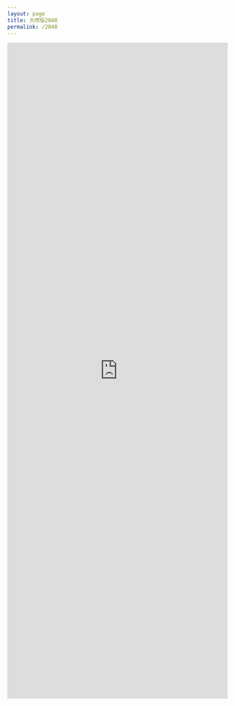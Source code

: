 ```yaml
---
layout: page
title: 大师版2048
permalink: /2048
---
```


<iframe frameborder="0" src="https://linearsports.org/2048" style="width:100%;height:1500px;"></iframe>
